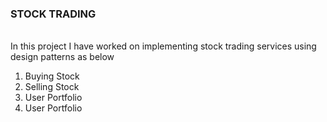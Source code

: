 ### STOCK TRADING

<br />
In this project I have worked on implementing stock trading services using design patterns as below

<ol>
  <li>
  Buying Stock
  </li>
  <li>
  Selling Stock
  </li>
  <li>
  User Portfolio
  </li>
  <li>
  User Portfolio
  </li>
</ol>
